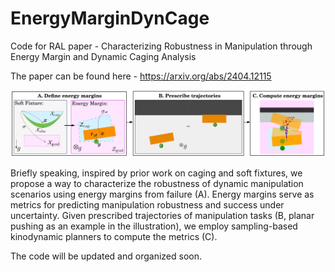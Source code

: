 # EnergyMarginDynCage
Code for RAL paper - Characterizing Robustness in Manipulation through Energy Margin and Dynamic Caging Analysis

The paper can be found here - https://arxiv.org/abs/2404.12115

![example](assets/sum-fig.png)

Briefly speaking, inspired by prior work on caging and soft fixtures, we propose a way to characterize the robustness of dynamic manipulation scenarios using energy margins from failure (A). Energy margins serve as metrics for predicting manipulation robustness and success under uncertainty. Given prescribed trajectories of manipulation tasks (B, planar pushing as an example in the illustration), we employ sampling-based kinodynamic planners to compute the metrics (C).

The code will be updated and organized soon.